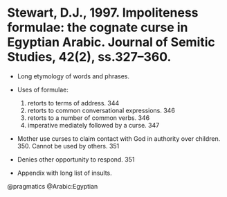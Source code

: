 # Stewart, D.J., 1997. Impoliteness formulae: the cognate curse in Egyptian Arabic. Journal of Semitic Studies, 42(2), ss.327–360.

- Long etymology of words and phrases.

- Uses of formulae:
    1. retorts to terms of address. 344
    2. retorts to common conversational expressions. 346
    3. retorts to a number of common verbs. 346
    4. imperative mediately followed by a curse. 347

- Mother use curses to claim contact with God in authority over children. 350. Cannot be used by others. 351

- Denies other opportunity to respond. 351

- Appendix with long list of insults.

@pragmatics
@Arabic:Egyptian
